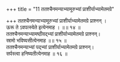 +++
title = "11 ततश्चैनमन्याभ्यामूरुभ्यां प्राशीर्याभ्यामेतमग्रे"

+++
ततश्चैनमन्याभ्यामूरुभ्यां प्राशीर्याभ्यामेतमग्रे प्राश्नन् ।  
ऊरू ते ऽवपत्स्येते इत्येनमाह । ॥॥ १४ ॥  
ततश्चैनमन्याभ्यामष्ठीवद्भ्यां प्राशीर्याभ्यामेतमग्रे प्राश्नन्।  
स्रामो भविष्यसीत्येनमाह ॥॥ १५ ॥  
ततश्चैनमन्याभ्यां पद्भ्यां प्राशीर्याभ्यामेतमग्रे प्राश्नन्।  
सर्पस्त्वा हनिष्यतीत्येनमाह ॥ १६ ॥